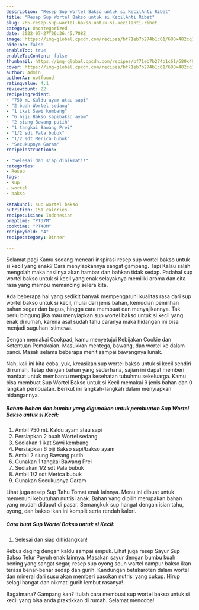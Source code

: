 ```yaml
---
description: "Resep Sup Wortel Bakso untuk si KecilAnti Ribet"
title: "Resep Sup Wortel Bakso untuk si KecilAnti Ribet"
slug: 765-resep-sup-wortel-bakso-untuk-si-kecilanti-ribet
category: Uncategorized
date: 2022-07-27T06:36:45.708Z
image: https://img-global.cpcdn.com/recipes/bf71eb7b274b1c61/680x482cq70/sup-wortel-bakso-untuk-si-kecil-foto-resep-utama.jpg
hideToc: false
enableToc: true
enableTocContent: false
thumbnail: https://img-global.cpcdn.com/recipes/bf71eb7b274b1c61/680x482cq70/sup-wortel-bakso-untuk-si-kecil-foto-resep-utama.jpg
cover: https://img-global.cpcdn.com/recipes/bf71eb7b274b1c61/680x482cq70/sup-wortel-bakso-untuk-si-kecil-foto-resep-utama.jpg
author: Admin
authorAv: notfound
ratingvalue: 4.1
reviewcount: 22
recipeingredient:
- "750 mL Kaldu ayam atau sapi"
- "2 buah Wortel sedang"
- "1 ikat Sawi kembang"
- "6 biji Bakso sapibakso ayam"
- "2 siung Bawang putih"
- "1 tangkai Bawang Prei"
- "1/2 sdt Pala bubuk"
- "1/2 sdt Merica bubuk"
- "Secukupnya Garam"
recipeinstructions:

- "Selesai dan siap dinikmati!"
categories:
- Resep
tags:
- sup
- wortel
- bakso

katakunci: sup wortel bakso 
nutrition: 151 calories
recipecuisine: Indonesian
preptime: "PT37M"
cooktime: "PT40M"
recipeyield: "4"
recipecategory: Dinner

---
```



Selamat pagi Kamu sedang mencari inspirasi resep sup wortel bakso untuk si kecil yang enak? Cara menyiapkannya sangat gampang. Tapi Kalau salah mengolah maka hasilnya akan hambar dan bahkan tidak sedap. Padahal sup wortel bakso untuk si kecil yang enak selayaknya memiliki aroma dan cita rasa yang mampu memancing selera kita.


Ada beberapa hal yang sedikit banyak mempengaruhi kualitas rasa dari sup wortel bakso untuk si kecil, mulai dari jenis bahan, kemudian pemilihan bahan segar dan bagus, hingga cara membuat dan menyajikannya. Tak perlu bingung jika mau menyiapkan sup wortel bakso untuk si kecil yang enak di rumah, karena asal sudah tahu caranya maka hidangan ini bisa menjadi suguhan istimewa.

Dengan memakai Cookpad, kamu menyetujui Kebijakan Cookie dan Ketentuan Pemakaian. Masukkan mentega, bawang, dan wortel ke dalam panci. Masak selama beberapa menit sampai bawangnya lunak.


Nah, kali ini kita coba, yuk, kreasikan sup wortel bakso untuk si kecil sendiri di rumah. Tetap dengan bahan yang sederhana, sajian ini dapat memberi manfaat untuk membantu menjaga kesehatan tubuhmu sekeluarga. Kamu bisa membuat Sup Wortel Bakso untuk si Kecil memakai 9 jenis bahan dan 0 langkah pembuatan. Berikut ini langkah-langkah dalam menyiapkan hidangannya.

<!--inarticleads1-->

##### Bahan-bahan dan bumbu yang digunakan untuk pembuatan Sup Wortel Bakso untuk si Kecil:

1. Ambil 750 mL Kaldu ayam atau sapi
1. Persiapkan 2 buah Wortel sedang
1. Sediakan 1 ikat Sawi kembang
1. Persiapkan 6 biji Bakso sapi/bakso ayam
1. Ambil 2 siung Bawang putih
1. Gunakan 1 tangkai Bawang Prei
1. Sediakan 1/2 sdt Pala bubuk
1. Ambil 1/2 sdt Merica bubuk
1. Gunakan Secukupnya Garam


Lihat juga resep Sup Tahu Tomat enak lainnya. Menu ini dibuat untuk memenuhi kebutuhan nutrisi anak. Bahan yang dipilih merupakan bahan yang mudah didapat di pasar. Semangkuk sup hangat dengan isian tahu, oyong, dan bakso ikan ini komplit serta rendah kalori. 

<!--inarticleads2-->

##### Cara buat Sup Wortel Bakso untuk si Kecil:


1. Selesai dan siap dihidangkan!

Rebus daging dengan kaldu sampai empuk. Lihat juga resep Sayur Sup Bakso Telur Puyuh enak lainnya. Masakan sayur dengan bumbu kuah bening yang sangat segar, resep sup oyong soun wartel campur bakso ikan terasa benar-benar sedap dan gurih. Kandungan betakaroten dalam wortel dan mineral dari susu akan memberi pasokan nutrisi yang cukup. Hirup selagi hangat dan nikmati gurih lembut rasanya! 

Bagaimana? Gampang kan? Itulah cara membuat sup wortel bakso untuk si kecil yang bisa anda praktikkan di rumah. Selamat mencoba!
